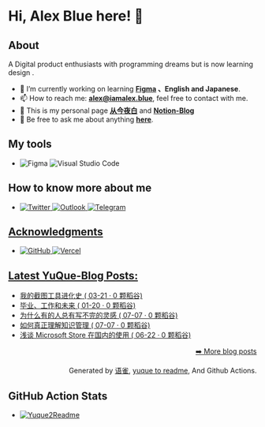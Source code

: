 # Hi, Alex Blue here! 👋 

## About
A Digital product enthusiasts with programming dreams but is now learning design
.
- 🔭 I’m currently working on learning **[Figma](https://www.figma.com/) 、English and Japanese**.
- 📫 How to reach me: **[alex@iamalex.blue](mailto:alex@iamalex.blue)**, feel free to contact with me.
- 📢 This is my personal page **[从今夜白](https://iamalex.blue/)** and **[Notion-Blog](https://iamalexblue.notion.site/)**
- 💬 Be free to ask me about anything **[here](https://twitter.com/iamalex_blue)**.

## My tools
- <img alt="Figma" src="https://img.shields.io/badge/figma-%23F24E1E.svg?style=for-the-badge&logo=figma&logoColor=white"/> <img alt="Visual Studio Code" src="https://img.shields.io/badge/VisualStudioCode-0078d7.svg?style=for-the-badge&logo=visual-studio-code&logoColor=white"/>

## How to know more about me
- <a href='https://twitter.com/iamalex_blue'><img alt="Twitter" src="https://img.shields.io/badge/<Twitter>-%231DA1F2.svg?style=for-the-badge&logo=Twitter&logoColor=white"/>
  <a href='mailto:iamalexblue@outlook.com/'><img alt="Outlook" src="https://img.shields.io/badge/Microsoft_Outlook-0078D4?style=for-the-badge&logo=microsoft-outlook&logoColor=white" />
  <a href='https://telegram.me/'><img alt="Telegram" src="https://img.shields.io/badge/Telegram-2CA5E0?style=for-the-badge&logo=telegram&logoColor=white" />

## Acknowledgments
- <a href='https://github.com/'><img alt="GitHub" src="https://img.shields.io/badge/github-%23121011.svg?style=for-the-badge&logo=github&logoColor=white"/> 
  <a href='https://vercel.com/'><img alt="Vercel" src="https://img.shields.io/badge/vercel-%23000000.svg?style=for-the-badge&logo=vercel&logoColor=white"/>
  
## Latest YuQue-Blog Posts: 
  - [我的截图工具进化史 ( 03-21 · 0 颗稻谷)](https://yuque.com/alexblue_blog/alexblue/screenshot_tools)
  - [毕业、工作和未来 ( 01-20 · 0 颗稻谷)](https://yuque.com/alexblue_blog/alexblue/ez362c)
  - [为什么有的人总有写不完的灵感 ( 07-07 · 0 颗稻谷)](https://yuque.com/alexblue_blog/alexblue/vwv8qf)
  - [如何真正理解知识管理 ( 07-07 · 0 颗稻谷)](https://yuque.com/alexblue_blog/alexblue/zv15gi)
  - [浅谈 Microsoft Store 在国内的使用 ( 06-22 · 0 颗稻谷)](https://yuque.com/alexblue_blog/alexblue/ku96a2)


<p align="right"><a href="https://www.yuque.com/alexblue_blog">➡️ More blog posts</a></p>
<p align="right">
  Generated by
  <a href="https://www.yuque.com">语雀</a>,
  <a href="https://github.com/marketplace/actions/yuque-to-readme">yuque to readme</a>,
  And Github Actions.
</p>
  
## GitHub Action Stats
- [![Yuque2Readme](https://github.com/iamalexblue/iamalexblue/actions/workflows/yuque-to-readme.yml/badge.svg)](https://github.com/iamalexblue/iamalexblue/actions/workflows/yuque-to-readme.yml)
